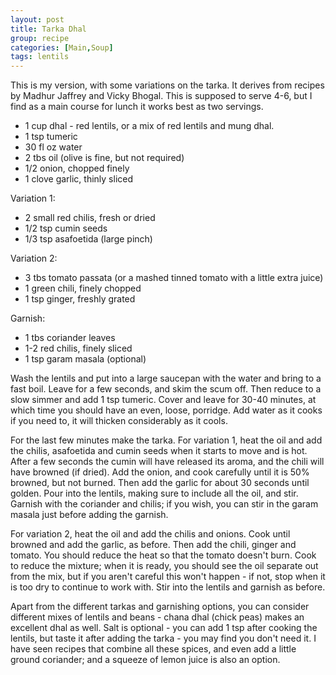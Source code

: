 ```yaml
---
layout: post
title: Tarka Dhal
group: recipe
categories: [Main,Soup]
tags: lentils
---
```


This is my version, with some variations on the tarka.  It derives from recipes by Madhur Jaffrey and Vicky Bhogal.  This is supposed to serve 4-6, but I find as a main course for lunch it works best as two servings.

- 1 cup dhal - red lentils, or a mix of red lentils and mung dhal.
- 1 tsp tumeric
- 30 fl oz water
- 2 tbs oil (olive is fine, but not required)
- 1/2 onion, chopped finely
- 1 clove garlic, thinly sliced

Variation 1:

- 2 small red chilis, fresh or dried
- 1/2 tsp cumin seeds
- 1/3 tsp asafoetida (large pinch)

Variation 2:

- 3 tbs tomato passata (or a mashed tinned tomato with a little extra juice)
- 1 green chili, finely chopped
- 1 tsp ginger, freshly grated

Garnish:

- 1 tbs coriander leaves
- 1-2 red chilis, finely sliced
- 1 tsp garam masala (optional)

Wash the lentils and put into a large saucepan with the water and bring to a fast boil.  Leave for a few seconds, and skim the scum off.  Then reduce to a slow simmer and add 1 tsp tumeric.  Cover and leave for 30-40 minutes, at which time you should have an even, loose, porridge.  Add water as it cooks if you need to, it will thicken considerably as it cools.

For the last few minutes make the tarka.  For variation 1, heat the oil and add the chilis, asafoetida and cumin seeds when it starts to move and is hot.  After a few seconds the cumin will have released its aroma, and the chili will have browned (if dried).  Add the onion, and cook carefully until it is 50% browned, but not burned.  Then add the garlic for about 30 seconds until golden.  Pour into the lentils, making sure to include all the oil, and stir.  Garnish with the coriander and chilis; if you wish, you can stir in the garam masala just before adding the garnish.

For variation 2, heat the oil and add the chilis and onions.  Cook until browned and add the garlic, as before.  Then add the chili, ginger and tomato.  You should reduce the heat so that the tomato doesn't burn.  Cook to reduce the mixture; when it is ready, you should see the oil separate out from the mix, but if you aren't careful this won't happen - if not, stop when it is too dry to continue to work with.  Stir into the lentils and garnish as before.

Apart from the different tarkas and garnishing options, you can consider different mixes of lentils and beans - chana dhal (chick peas) makes an excellent dhal as well.  Salt is optional - you can add 1 tsp after cooking the lentils, but taste it after adding the tarka - you may find you don't need it.  I have seen recipes that combine all these spices, and even add a little ground coriander; and a squeeze of lemon juice is also an option.
